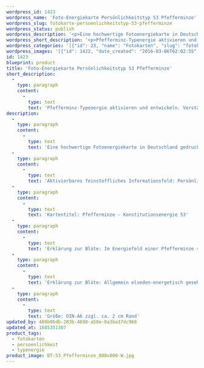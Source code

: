 ```yaml
---
wordpress_id: 1423
wordpress_name: 'Foto-Energiekarte Persönlichkeitstyp 53 Pfefferminze'
wordpress_slug: fotokarte-persoenlichkeitstyp-53-pfefferminze
wordpress_status: publish
wordpress_description: '<p>Eine hochwertige Fotoenergiekarte in Deutschland gedruckt und in Handarbeit laminiert.  Sie ist in Postkartengröße (DIN-A6) gut zu transportieren und kann auch auf den Körper aufgelegt werden.</p><p>Aktivierbares feinstoffliches Informationsfeld: Persönlichkeitsenergie eines Pfefferminze-Typs: Leicht, mental, ausgleichend, freundlich. Entwicklung der Charakteristika dieses Persönlichkeitstyps. Stärkung der entsprechenden Persönlichkeit mit ihrer besonderen Energiequalität. Ausgleich und Veränderung ungünstiger Zustände innerhalb einer Person, die aufgrund dieser Konstitution entstanden sind. Annahme und Verständnis für einen Menschen mit dieser Persönlichkeitsenergie. Eine Stärkung der eigenen Persönlichkeitsenergie sowie die Beschäftigung mit der Energie anderer Persönlichkeiten kann insgesamt das eigene Selbstbewusstsein stärken.<br />Kartentitel: Pfefferminze - Konstitutionsenergie 53</p><p>Erklärung zur Blüte: Im Energiefeld einer Pfefferminze sind in besonderem Maße unter anderem energetisch vorhanden: Frische, Humor, Ausgeglichenheit.</p><p>Erklärung zur Blüte: Allgemein elveden-energetisch gesehen steht eine Pfefferminze unter anderem für "Kluge Verhaltensweisen, Gezügeltheit, geistige Fähigkeiten".<br />Größe: DIN-A6 zzgl. ca. 2 cm Rand<br />Andere Formate sind individuell für Sie innerhalb weniger Tage herstellbar. Bitte kontaktieren Sie uns hierfür unter <a href="mailto:info@elvedenverlag.de">info@elvedenverlag.de</a>.</p><p>Anwendungshinweise</p>'
wordpress_short_description: '<p>Pfefferminz-Typenergie aktivieren und entwickeln. Verständnis für diese Typenergie gewinnen (&#8222;leicht, mental, ausgleichend, freundlich&#8220;)<br /><em>Hinweis: Das Wasserzeichen „Elveden Verlag Energiebild“ wird nicht mit gedruckt</em></p>'
wordpress_categories: '[{"id": 23, "name": "Fotokarten", "slug": "fotokarten"}, {"id": 37, "name": "Pers\u00f6nlichkeit", "slug": "persoenlichkeit"}, {"id": 90, "name": "Typenergie", "slug": "typenergie"}]'
wordpress_images: '[{"id": 1422, "date_created": "2016-03-06T02:02:55", "date_created_gmt": "2016-03-06T00:02:55", "date_modified": "2016-03-06T02:02:55", "date_modified_gmt": "2016-03-06T00:02:55", "src": "https://my.feenbaum.de/wp-content/uploads/2016/03/BT-53_Pfefferminze_800x800-W.jpg", "name": "BT-53_Pfefferminze_800x800-W", "alt": ""}]'
id: 1423
blueprint: product
title: 'Foto-Energiekarte Persönlichkeitstyp 53 Pfefferminze'
short_description:
  -
    type: paragraph
    content:
      -
        type: text
        text: 'Pfefferminz-Typenergie aktivieren und entwickeln. Verständnis für diese Typenergie gewinnen (''leicht, mental, ausgleichend, freundlich'')'
description:
  -
    type: paragraph
    content:
      -
        type: text
        text: 'Eine hochwertige Fotoenergiekarte in Deutschland gedruckt und in Handarbeit laminiert.  Sie ist in Postkartengröße (DIN-A6) gut zu transportieren und kann auch auf den Körper aufgelegt werden.'
  -
    type: paragraph
    content:
      -
        type: text
        text: 'Aktivierbares feinstoffliches Informationsfeld: Persönlichkeitsenergie eines Pfefferminze-Typs: Leicht, mental, ausgleichend, freundlich. Entwicklung der Charakteristika dieses Persönlichkeitstyps. Stärkung der entsprechenden Persönlichkeit mit ihrer besonderen Energiequalität. Ausgleich und Veränderung ungünstiger Zustände innerhalb einer Person, die aufgrund dieser Konstitution entstanden sind. Annahme und Verständnis für einen Menschen mit dieser Persönlichkeitsenergie. Eine Stärkung der eigenen Persönlichkeitsenergie sowie die Beschäftigung mit der Energie anderer Persönlichkeiten kann insgesamt das eigene Selbstbewusstsein stärken.'
  -
    type: paragraph
    content:
      -
        type: text
        text: 'Kartentitel: Pfefferminze - Konstitutionsenergie 53'
  -
    type: paragraph
    content:
      -
        type: text
        text: 'Erklärung zur Blüte: Im Energiefeld einer Pfefferminze sind in besonderem Maße unter anderem energetisch vorhanden: Frische, Humor, Ausgeglichenheit.'
  -
    type: paragraph
    content:
      -
        type: text
        text: 'Erklärung zur Blüte: Allgemein elveden-energetisch gesehen steht eine Pfefferminze unter anderem für "Kluge Verhaltensweisen, Gezügeltheit, geistige Fähigkeiten".'
  -
    type: paragraph
    content:
      -
        type: text
        text: 'Größe: DIN-A6 zzgl. ca. 2 cm Rand'
updated_by: 489b06db-283b-4690-a50e-8a3ba37dc968
updated_at: 1685351307
product_tags:
  - fotokarten
  - persoenlichkeit
  - typenergie
product_image: BT-53_Pfefferminze_800x800-W.jpg
---
```

